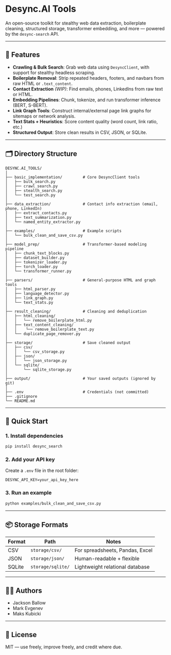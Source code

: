 # Desync.AI Tools

An open-source toolkit for stealthy web data extraction, boilerplate cleaning, structured storage, transformer embedding, and more — powered by the `desync-search` API.

---

## 🔧 Features

- **Crawling & Bulk Search**: Grab web data using `DesyncClient`, with support for stealthy headless scraping.
- **Boilerplate Removal**: Strip repeated headers, footers, and navbars from raw HTML or `.text_content`.
- **Contact Extraction** *(WIP)*: Find emails, phones, LinkedIns from raw text or HTML.
- **Embedding Pipelines**: Chunk, tokenize, and run transformer inference (BERT, S-BERT).
- **Link Graph Tools**: Construct internal/external page link graphs for sitemaps or network analysis.
- **Text Stats + Heuristics**: Score content quality (word count, link ratio, etc.)
- **Structured Output**: Store clean results in CSV, JSON, or SQLite.

---

## 🗂 Directory Structure

```
DESYNC.AI_TOOLS/
│
├── basic_implementation/         # Core DesyncClient tools
│   ├── bulk_search.py
│   ├── crawl_search.py
│   ├── stealth_search.py
│   └── test_search.py
│
├── data_extraction/              # Contact info extraction (email, phone, LinkedIn)
│   ├── extract_contacts.py
│   ├── text_summarization.py
│   └── named_entity_extractor.py
│
├── examples/                     # Example scripts
│   └── bulk_clean_and_save_csv.py
│
├── model_prep/                   # Transformer-based modeling pipeline
│   ├── chunk_text_blocks.py
│   ├── dataset_builder.py
│   ├── tokenizer_loader.py
│   ├── torch_loader.py
│   └── transformer_runner.py
│
├── parsers/                      # General-purpose HTML and graph tools
│   ├── html_parser.py
│   ├── language_detector.py
│   ├── link_graph.py
│   └── text_stats.py
│
├── result_cleaning/              # Cleaning and deduplication
│   ├── html_cleaning/
│   │   └── remove_boilerplate_html.py
│   ├── text_content_cleaning/
│   │    └── remove_boilerplate_text.py
│   └── duplicate_page_remover.py
│
├── storage/                      # Save cleaned output
│   ├── csv/
│   │   └── csv_storage.py
│   ├── json/
│   │   └── json_storage.py
│   └── sqlite/
│       └── sqlite_storage.py
│
├── output/                       # Your saved outputs (ignored by git)
│
├── .env                          # Credentials (not committed)
├── .gitignore
└── README.md
```

---

## 🚀 Quick Start

### 1. Install dependencies

```bash
pip install desync_search
```

### 2. Add your API key

Create a `.env` file in the root folder:

```
DESYNC_API_KEY=your_api_key_here
```

### 3. Run an example

```bash
python examples/bulk_clean_and_save_csv.py
```

---

## 📦 Storage Formats

| Format | Path                | Notes                              |
|--------|---------------------|------------------------------------|
| CSV    | `storage/csv/`      | For spreadsheets, Pandas, Excel    |
| JSON   | `storage/json/`     | Human-readable + flexible          |
| SQLite | `storage/sqlite/`   | Lightweight relational database    |

---

## 👨‍💻 Authors

- Jackson Ballow  
- Mark Evgenev  
- Maks Kubicki

---

## 🪪 License

MIT — use freely, improve freely, and credit where due.
